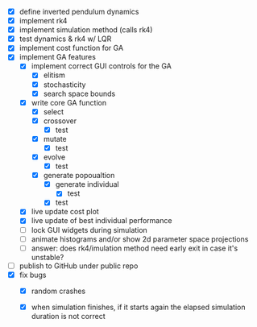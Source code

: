 - [x] define inverted pendulum dynamics
- [x] implement rk4
- [x] implement simulation method (calls rk4)
- [x] test dynamics & rk4 w/ LQR
- [x] implement cost function for GA
- [x] implement GA features
    - [x] implement correct GUI controls for the GA
        - [x] elitism
        - [x] stochasticity
        - [x] search space bounds
    - [x] write core GA function
        - [x] select
        - [x] crossover
            - [x] test
        - [x] mutate
            - [x] test
        - [x] evolve
            - [x] test
        - [x] generate popoualtion
            - [x] generate individual
                - [x] test
            - [x] test
    - [x] live update cost plot
    - [x] live update of best individual performance
    - [ ] lock GUI widgets during simulation
    - [ ] animate histograms and/or show 2d parameter space projections
    - [ ] answer: does rk4/imulation method need early exit in case it's unstable?
- [ ] publish to GitHub under public repo
- [x] fix bugs
    - [x] random crashes
    - [x] when simulation finishes, if it starts again the elapsed simulation duration is not correct

